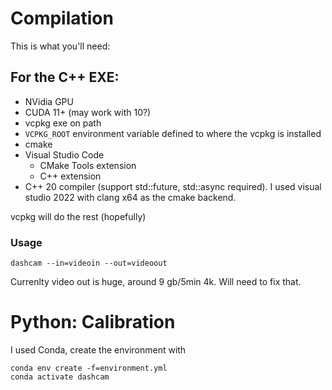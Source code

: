# Compilation
This is what you'll need:

## For the C++ EXE:
- NVidia GPU
- CUDA 11+ (may work with 10?)
- vcpkg exe on path
- `VCPKG_ROOT` environment variable defined to where the vcpkg is installed
- cmake
- Visual Studio Code
    - CMake Tools extension
    - C++ extension
- C++ 20 compiler (support std::future, std::async required). I used visual studio 2022 with clang x64 as the cmake backend.

vcpkg will do the rest (hopefully)

### Usage
`dashcam --in=videoin --out=videoout`

Currenlty video out is huge, around 9 gb/5min 4k. Will need to fix that.

# Python: Calibration
I used Conda, create the environment with 
```
conda env create -f=environment.yml
conda activate dashcam
```
